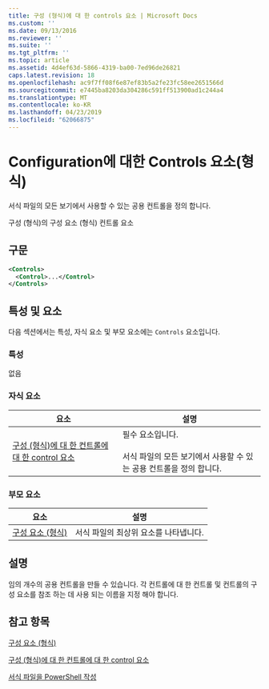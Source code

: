 ```yaml
---
title: 구성 (형식)에 대 한 controls 요소 | Microsoft Docs
ms.custom: ''
ms.date: 09/13/2016
ms.reviewer: ''
ms.suite: ''
ms.tgt_pltfrm: ''
ms.topic: article
ms.assetid: 4d4ef63d-5866-4319-ba00-7ed96de26821
caps.latest.revision: 18
ms.openlocfilehash: ac9f7ff08f6e87ef83b5a2fe23fc58ee2651566d
ms.sourcegitcommit: e7445ba8203da304286c591ff513900ad1c244a4
ms.translationtype: MT
ms.contentlocale: ko-KR
ms.lasthandoff: 04/23/2019
ms.locfileid: "62066875"
---
```

# <a name="controls-element-for-configuration-format"></a>Configuration에 대한 Controls 요소(형식)

서식 파일의 모든 보기에서 사용할 수 있는 공용 컨트롤을 정의 합니다.

구성 (형식)의 구성 요소 (형식) 컨트롤 요소

## <a name="syntax"></a>구문

```xml
<Controls>
  <Control>...</Control>
</Controls>
```

## <a name="attributes-and-elements"></a>특성 및 요소

다음 섹션에서는 특성, 자식 요소 및 부모 요소에는 `Controls` 요소입니다.

### <a name="attributes"></a>특성

없음

### <a name="child-elements"></a>자식 요소

|요소|설명|
|-------------|-----------------|
|[구성 (형식)에 대 한 컨트롤에 대 한 control 요소](./control-element-for-controls-for-configuration-format.md)|필수 요소입니다.<br /><br /> 서식 파일의 모든 보기에서 사용할 수 있는 공용 컨트롤을 정의 합니다.|

### <a name="parent-elements"></a>부모 요소

|요소|설명|
|-------------|-----------------|
|[구성 요소 (형식)](./configuration-element-format.md)|서식 파일의 최상위 요소를 나타냅니다.|

## <a name="remarks"></a>설명

임의 개수의 공용 컨트롤을 만들 수 있습니다. 각 컨트롤에 대 한 컨트롤 및 컨트롤의 구성 요소를 참조 하는 데 사용 되는 이름을 지정 해야 합니다.

## <a name="see-also"></a>참고 항목

[구성 요소 (형식)](./configuration-element-format.md)

[구성 (형식)에 대 한 컨트롤에 대 한 control 요소](./control-element-for-controls-for-configuration-format.md)

[서식 파일을 PowerShell 작성](./writing-a-powershell-formatting-file.md)
